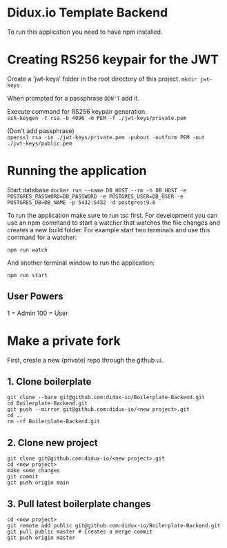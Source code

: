 # Didux.io Template Backend

To run this application you need to have npm installed.

# Creating RS256 keypair for the JWT

Create a 'jwt-keys' folder in the root directory of this project.
```mkdir jwt-keys```

When prompted for a passphrase `DON'T` add it.

Execute command for RS256 keypair generation. <br/>
```ssh-keygen -t rsa -b 4096 -m PEM -f ./jwt-keys/private.pem```

(Don't add passphrase) <br/>
```openssl rsa -in ./jwt-keys/private.pem -pubout -outform PEM -out ./jwt-keys/public.pem```

# Running the application

Start database 
```docker run --name DB_HOST --rm -h DB_HOST -e POSTGRES_PASSWORD=DB_PASSWORD -e POSTGRES_USER=DB_USER -e POSTGRES_DB=DB_NAME -p 5432:5432 -d postgres:9.6```

To run the application make sure to run tsc first. For development you can use an npm command to start a watcher that watches the file changes and creates a new build folder. For example start two terminals and use this command for a watcher:

```npm run watch```

And another terminal window to run the application:

```npm run start```


## User Powers

1 = Admin
100 = User

# Make a private fork

First, create a new (private) repo through the github ui.

## 1. Clone boilerplate
```
git clone --bare git@github.com:didux-io/Boilerplate-Backend.git
cd Boilerplate-Backend.git
git push --mirror git@github.com:didux-io/<new project>.git
cd ..
rm -rf Boilerplate-Backend.git
```

## 2. Clone new project
```
git clone git@github.com:didux-io/<new project>.git
cd <new project>
make some changes
git commit
git push origin main
```

## 3. Pull latest boilerplate changes
```
cd <new project>
git remote add public git@github.com:didux-io/Boilerplate-Backend.git
git pull public master # Creates a merge commit
git push origin master
```
